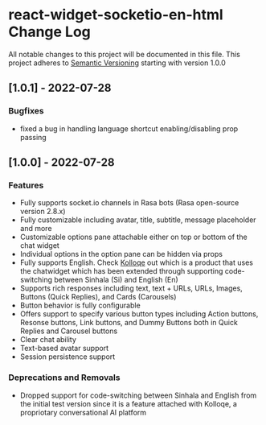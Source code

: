 # react-widget-socketio-en-html Change Log

All notable changes to this project will be documented in this file.
This project adheres to [Semantic Versioning](https://semver.org/) starting with version 1.0.0

## [1.0.1] - 2022-07-28

### Bugfixes

- fixed a bug in handling language shortcut enabling/disabling prop passing

## [1.0.0] - 2022-07-28

### Features

- Fully supports socket.io channels in Rasa bots (Rasa open-source version 2.8.x)
- Fully customizable including avatar, title, subtitle, message placeholder and more
- Customizable options pane attachable either on top or bottom of the chat widget
- Individual options in the option pane can be hidden via props
- Fully supports English. Check [Kolloqe](https://kolloqe.github.io) out which is a product that uses the chatwidget which has been extended through supporting code-switching between Sinhala (Si) and English (En)
- Supports rich responses including text, text + URLs, URLs, Images, Buttons (Quick Replies), and Cards (Carousels)
- Button behavior is fully configurable
- Offers support to specify various button types including Action buttons, Resonse buttons, Link buttons, and Dummy Buttons both in Quick Replies and Carousel buttons
- Clear chat ability
- Text-based avatar support
- Session persistence support

### Deprecations and Removals

- Dropped support for code-switching between Sinhala and English from the initial test version since it is a feature attached with Kolloqe, a propriotary conversational AI platform
